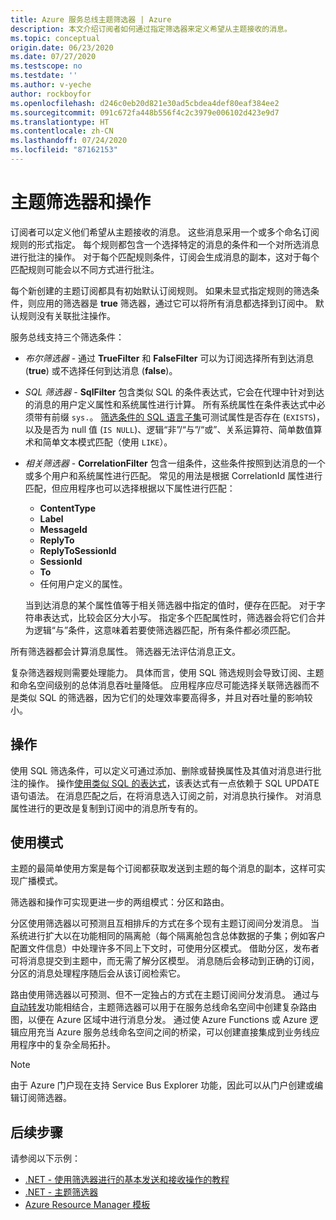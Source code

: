```yaml
---
title: Azure 服务总线主题筛选器 | Azure
description: 本文介绍订阅者如何通过指定筛选器来定义希望从主题接收的消息。
ms.topic: conceptual
origin.date: 06/23/2020
ms.date: 07/27/2020
ms.testscope: no
ms.testdate: ''
ms.author: v-yeche
author: rockboyfor
ms.openlocfilehash: d246c0eb20d821e30ad5cbdea4def80eaf384ee2
ms.sourcegitcommit: 091c672fa448b556f4c2c3979e006102d423e9d7
ms.translationtype: HT
ms.contentlocale: zh-CN
ms.lasthandoff: 07/24/2020
ms.locfileid: "87162153"
---
```

# <a name="topic-filters-and-actions"></a>主题筛选器和操作

订阅者可以定义他们希望从主题接收的消息。 这些消息采用一个或多个命名订阅规则的形式指定。 每个规则都包含一个选择特定的消息的条件和一个对所选消息进行批注的操作。 对于每个匹配规则条件，订阅会生成消息的副本，这对于每个匹配规则可能会以不同方式进行批注。

每个新创建的主题订阅都具有初始默认订阅规则。 如果未显式指定规则的筛选条件，则应用的筛选器是 **true** 筛选器，通过它可以将所有消息都选择到订阅中。 默认规则没有关联批注操作。

服务总线支持三个筛选条件：

- *布尔筛选器* - 通过 **TrueFilter** 和 **FalseFilter** 可以为订阅选择所有到达消息 (**true**) 或不选择任何到达消息 (**false**)。

- *SQL 筛选器* - **SqlFilter** 包含类似 SQL 的条件表达式，它会在代理中针对到达的消息的用户定义属性和系统属性进行计算。 所有系统属性在条件表达式中必须带有前缀 `sys.`。 [筛选条件的 SQL 语言子集](service-bus-messaging-sql-filter.md)可测试属性是否存在 (`EXISTS`)，以及是否为 null 值 (`IS NULL`)、逻辑“非”/“与”/“或”、关系运算符、简单数值算术和简单文本模式匹配（使用 `LIKE`）。

- *相关筛选器* - **CorrelationFilter** 包含一组条件，这些条件按照到达消息的一个或多个用户和系统属性进行匹配。 常见的用法是根据 CorrelationId 属性进行匹配，但应用程序也可以选择根据以下属性进行匹配：

    - **ContentType**
    - **Label**
    - **MessageId**
    - **ReplyTo**
    - **ReplyToSessionId**
    - **SessionId** 
    - **To**
    - 任何用户定义的属性。 

    当到达消息的某个属性值等于相关筛选器中指定的值时，便存在匹配。 对于字符串表达式，比较会区分大小写。 指定多个匹配属性时，筛选器会将它们合并为逻辑“与”条件，这意味着若要使筛选器匹配，所有条件都必须匹配。

所有筛选器都会计算消息属性。 筛选器无法评估消息正文。

复杂筛选器规则需要处理能力。 具体而言，使用 SQL 筛选规则会导致订阅、主题和命名空间级别的总体消息吞吐量降低。 应用程序应尽可能选择关联筛选器而不是类似 SQL 的筛选器，因为它们的处理效率要高得多，并且对吞吐量的影响较小。

## <a name="actions"></a>操作

使用 SQL 筛选条件，可以定义可通过添加、删除或替换属性及其值对消息进行批注的操作。 操作[使用类似 SQL 的表达式](service-bus-messaging-sql-filter.md)，该表达式有一点依赖于 SQL UPDATE 语句语法。 在消息匹配之后，在将消息选入订阅之前，对消息执行操作。 对消息属性进行的更改是复制到订阅中的消息所专有的。

## <a name="usage-patterns"></a>使用模式

主题的最简单使用方案是每个订阅都获取发送到主题的每个消息的副本，这样可实现广播模式。

筛选器和操作可实现更进一步的两组模式：分区和路由。

分区使用筛选器以可预测且互相排斥的方式在多个现有主题订阅间分发消息。 当系统进行扩大以在功能相同的隔离舱（每个隔离舱包含总体数据的子集；例如客户配置文件信息）中处理许多不同上下文时，可使用分区模式。 借助分区，发布者可将消息提交到主题中，而无需了解分区模型。 消息随后会移动到正确的订阅，分区的消息处理程序随后会从该订阅检索它。

路由使用筛选器以可预测、但不一定独占的方式在主题订阅间分发消息。 通过与[自动转发](service-bus-auto-forwarding.md)功能相结合，主题筛选器可以用于在服务总线命名空间中创建复杂路由图，以便在 Azure 区域中进行消息分发。 通过使 Azure Functions 或 Azure 逻辑应用充当 Azure 服务总线命名空间之间的桥梁，可以创建直接集成到业务线应用程序中的复杂全局拓扑。

> [!NOTE]
> 由于 Azure 门户现在支持 Service Bus Explorer 功能，因此可以从门户创建或编辑订阅筛选器。 

## <a name="next-steps"></a>后续步骤
请参阅以下示例： 

- [.NET - 使用筛选器进行的基本发送和接收操作的教程](https://github.com/Azure/azure-service-bus/tree/master/samples/DotNet/GettingStarted/BasicSendReceiveTutorialwithFilters/BasicSendReceiveTutorialWithFilters)
- [.NET - 主题筛选器](https://github.com/Azure/azure-service-bus/tree/master/samples/DotNet/Microsoft.Azure.ServiceBus/TopicFilters)
- [Azure Resource Manager 模板](https://docs.microsoft.com/azure/templates/microsoft.servicebus/2017-04-01/namespaces/topics/subscriptions/rules)

<!-- Update_Description: update meta properties, wording update, update link -->